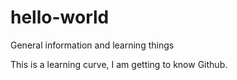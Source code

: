 # hello-world
General information and learning things

This is a learning curve, I am getting to know Github.
